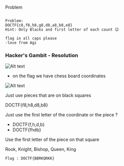 
Problem
```

Problem:
DOCTF{c8,f8,h8,g8,d8,a8,b8,e8}
Hint: Only Blacks and first letter of each count 😉

flag in all caps please 
-love from Agi

```

### Hacker's Gambit - Resolution

![Alt text](Hackers_Gambit/chess_board.png)

- on the flag we have chess board coordinates

![Alt text](Hackers_Gambit/chess_board_2.png)


Just use pieces that are on black squares

DOCTF{f8,h8,d8,b8}

Just use the first letter of the coordinate or the piece ?

- DOCTF{f,h,d,b}
- DOCTF{fhdb}

Use the first letter of the piece on that square

Rook, Knight, Bishop, Queen, King

``` Flag : DOCTF{BBRKQRKK} ```